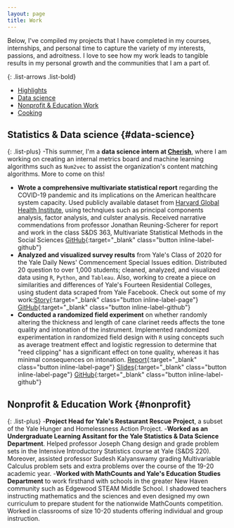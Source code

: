 ```yaml
---
layout: page
title: Work
---
```


<div class="wide" markdown="1">

Below, I've compiled my projects that I have completed in my courses, internships, and personal time to capture the variety of my interests, passions, and adroitness. I love to see how my work leads to tangible results in my personal growth and the communities that I am a part of. 
  
{: .list-arrows .list-bold}

- [Highlights](#highlights)
- [Data science](#data-science)
- [Nonprofit & Education Work](#nonprofit)
- [Cooking](#other)


## Statistics & Data science {#data-science}

{: .list-plus}
-This summer, I'm a **data science intern at <a href="https://www.hellocherish.com/"> Cherish</a>**, where I am working on creating an internal metrics board and machine learning algorithms such as `Num2vec` to assist the organization's content matching algorithms. More to come on this!
- **Wrote a comprehensive multivariate statistical report** regarding the COVID-19 pandemic and its implications on the American healthcare system capacity. Used publicly available dataset from [Harvard Global Health Institute](https://globalepidemics.org/hospital-capacity/), using technqiues such as principal components analysis, factor analysis, and culster analysis. Received narrative commendations from professor Jonathan Reuning-Scherer for report and work in the class S&DS 363, Multivariate Statistical Methods in the Social Sciences [GitHub](https://github.com/danielk56/projects
){:target="_blank" class="button inline-label-github"}
- **Analyzed and visualized survey results** from Yale's Class of 2020 for the Yale Daily News' Commencement Special Issues edition. Distributed 20 question to over 1,000 students; cleaned, analyzed, and visualized data using `R`, `Python`, and `Tableau`. Also, working to create a piece on similarities and differences of Yale's Fourteen Residential Colleges, using student data scraped from Yale Facebook. Check out some of my work:[Story](https://yaledailynews.com/blog/2020/01/10/yales-most-popular-courses/){:target="_blank" class="button inline-label-page"} [GitHub](https://github.com/danielk56/YDN
){:target="_blank" class="button inline-label-github"}
- **Conducted a randomized field experiment** on whether randomly altering the thickness and length of cane clarinet reeds affects the tone quality and intonation of the instrument. Implemented randomized experimentation in randomized field design with `R` using concepts such as average treatment effect and logistic regression to determine that "reed clipping" has a significant effect on tone quality, whereas it has minimal consequences on intonation. <span class="evidence"> </span> <span class="evidence"> [Report](https://docs.google.com/document/d/1gaCthZn8i--5KMT99j81gLKQORrPa4koeGISuCgMym4/edit?usp=sharing){:target="_blank" class="button inline-label-page"} [Slides](https://docs.google.com/presentation/d/1zd59RaqKpmRObjP6AkwsitbJwyKti2KmvvvxU4stb7o/edit?usp=sharing){:target="_blank" class="button inline-label-page"}</span> <span class="evidence">[GitHub](https://github.com/danielk56/LORE_final_project){:target="_blank" class="button inline-label-github"}</span>


## Nonprofit & Education Work {#nonprofit}
{: .list-plus}
-**Project Head for Yale's Restaurant Rescue Project**, a subset of the Yale Hunger and Homelessness Action Project.
-**Worked as an Undergraduate Learning Assitant for the Yale Statistics & Data Science Department**. Helped professor Joseph Chang design and grade problem sets in the Intensive Introductory Statistics course at Yale (S&DS 220). Moreover, assisted professor Sudesh Kalyanswamy grading Multivariable Calculus problem sets and extra problems over the course of the 19-20 academic year.
-**Worked with MathCounts and Yale's Education Studies Department** to work firsthand with schools in the greater New Haven community such as Edgewood STEAM Middle School. I shadowed teachers instructing mathematics and the sciences and even designed my own curriculum to prepare student for the nationwide MathCounts competition.  Worked in classrooms of size 10-20 students offering individual and group instruction.




</div>
